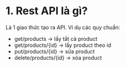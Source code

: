 # 1. Rest API là gì?
Là 1 giao thức tạo ra API. Ví dụ các quy chuẩn:
 - get/products -> lấy tất cả product
 - get/products/{id} -> lấy product theo id
 - put/products/{id} -> sửa product
 - delete/products/{id} -> xóa product
